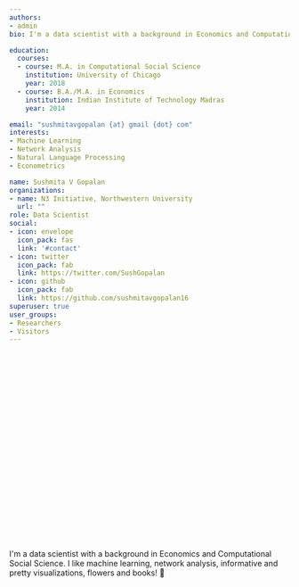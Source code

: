 ```yaml
---
authors:
- admin
bio: I'm a data scientist with a background in Economics and Computational Social Science. I like machine learning, network analysis, informative visualizations, flowers and books! 

education:
  courses:
  - course: M.A. in Computational Social Science
    institution: University of Chicago
    year: 2018
  - course: B.A./M.A. in Economics
    institution: Indian Institute of Technology Madras
    year: 2014

email: "sushmitavgopalan {at} gmail {dot} com"
interests:
- Machine Learning
- Network Analysis
- Natural Language Processing
- Econometrics

name: Sushmita V Gopalan
organizations:
- name: N3 Initiative, Northwestern University
  url: ""
role: Data Scientist
social:
- icon: envelope
  icon_pack: fas
  link: '#contact'
- icon: twitter
  icon_pack: fab
  link: https://twitter.com/SushGopalan
- icon: github
  icon_pack: fab
  link: https://github.com/sushmitavgopalan16
superuser: true
user_groups:
- Researchers
- Visitors
---
```


&nbsp;  
&nbsp;
&nbsp;  
&nbsp;
&nbsp;  
&nbsp;  
&nbsp;  
&nbsp;  
&nbsp;
&nbsp;  
&nbsp;
&nbsp;  
&nbsp;  
&nbsp;  
&nbsp;  
&nbsp;
&nbsp;  
&nbsp;
&nbsp;  
&nbsp;  
&nbsp;  
&nbsp;  
&nbsp;
&nbsp;  
&nbsp;
&nbsp;  
&nbsp;  
&nbsp;  

I'm a data scientist with a background in Economics and Computational Social Science. I like machine learning, network analysis, informative and pretty visualizations, flowers and books! :cherry_blossom: